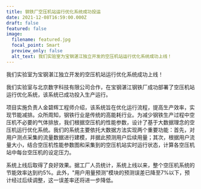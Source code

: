 ```yaml
---
title: 钢铁厂空压机站运行优化系统成功投运
date: 2021-12-08T16:59:00.000Z
draft: false
featured: false
image:
  filename: featured.jpg
  focal_point: Smart
  preview_only: false
  alt_text: 我们实验室为宝钢湛江独立开发的空压机站运行优化系统成功上线！
---
```


我们实验室为宝钢湛江独立开发的空压机站运行优化系统成功上线！

我们实验室与北京数字科技有限公司合作，在宝钢湛江钢铁厂成功部署了空压机站运行优化系统，该系统已成功投入生产运行。

项目实施负责人金碧辉工程师介绍，该系统旨在优化运行流程，提高生产效率，实现节能减排。众所周知，钢铁行业是传统的高能耗行业。为减少钢铁生产过程中空压机不必要的气体排放，我们根据空压机的性能参数，设计了基于大数据理念的空压机运行优化系统。我们的系统主要依托大数据方法实现两个重要功能：首先，对用户测点采集的流量数据进行建模，并据此预测用户后续用量；其次，根据用户流量大小，结合空压机性能参数图和采集到的空压机站实时运行状态，计算各空压机站中每台空压机的设定压力。

系统上线后取得了良好效果。据工厂人员统计，系统上线以来，整个空压机系统的节能效率达到约5%。此外，"用户用量预测"模块的预测误差已降至7%以下，预计经过后续调整，这一误差率还将进一步降低。
